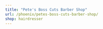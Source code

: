 ```yaml
---
title: "Pete's Boss Cuts Barber Shop"
url: /phoenix/petes-boss-cuts-barber-shop/
shop: hairdresser
---
```

